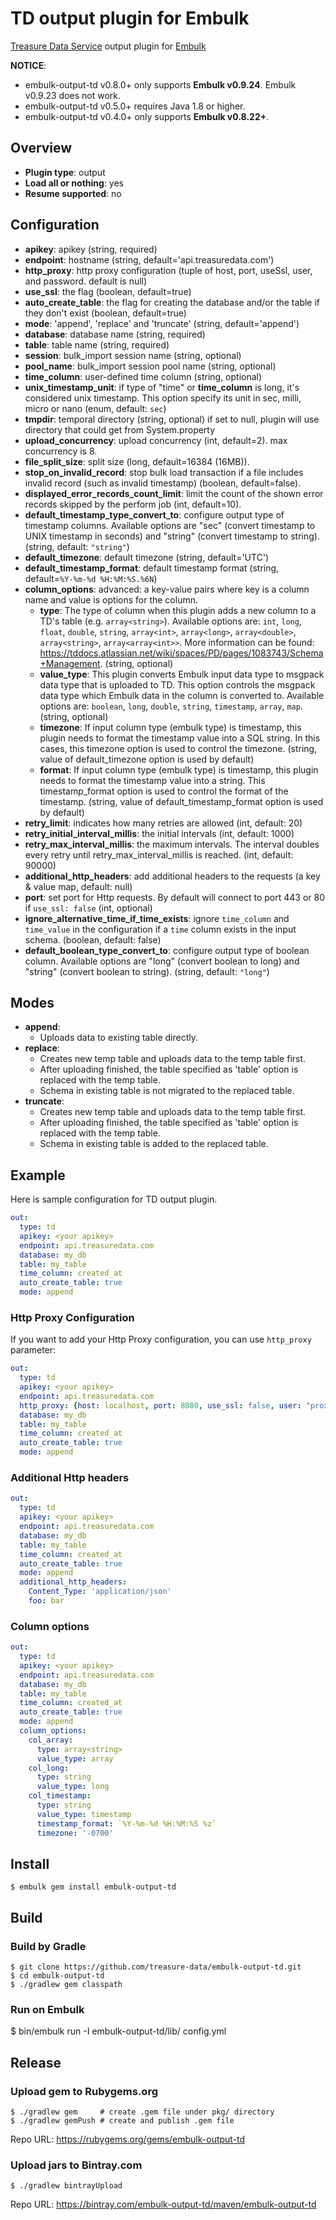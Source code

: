 # TD output plugin for Embulk

[Treasure Data Service](https://www.treasuredata.com/) output plugin for [Embulk](https://github.com/embulk/embulk)

**NOTICE**:
  * embulk-output-td v0.8.0+ only supports **Embulk v0.9.24**. Embulk v0.9.23 does not work.
  * embulk-output-td v0.5.0+ requires Java 1.8 or higher.
  * embulk-output-td v0.4.0+ only supports **Embulk v0.8.22+**.

## Overview

* **Plugin type**: output
* **Load all or nothing**: yes
* **Resume supported**: no

## Configuration

- **apikey**: apikey (string, required)
- **endpoint**: hostname (string, default='api.treasuredata.com')
- **http_proxy**: http proxy configuration (tuple of host, port, useSsl, user, and password. default is null)
- **use_ssl**: the flag (boolean, default=true)
- **auto_create_table**: the flag for creating the database and/or the table if they don't exist (boolean, default=true)
- **mode**: 'append', 'replace' and 'truncate' (string, default='append')
- **database**: database name (string, required)
- **table**: table name (string, required)
- **session**: bulk_import session name (string, optional)
- **pool_name**: bulk_import session pool name (string, optional)
- **time_column**: user-defined time column (string, optional)
- **unix_timestamp_unit**: if type of "time" or **time_column** is long, it's considered unix timestamp. This option specify its unit in sec, milli, micro or nano (enum, default: `sec`)
- **tmpdir**: temporal directory (string, optional) if set to null, plugin will use directory that could get from System.property
- **upload_concurrency**: upload concurrency (int, default=2). max concurrency is 8.
- **file_split_size**: split size (long, default=16384 (16MB)).
- **stop_on_invalid_record**: stop bulk load transaction if a file includes invalid record (such as invalid timestamp) (boolean, default=false).
- **displayed_error_records_count_limit**: limit the count of the shown error records skipped by the perform job (int, default=10).
- **default_timestamp_type_convert_to**: configure output type of timestamp columns. Available options are "sec" (convert timestamp to UNIX timestamp in seconds) and "string" (convert timestamp to string). (string, default: `"string"`)
- **default_timezone**: default timezone (string, default='UTC')
- **default_timestamp_format**: default timestamp format (string, default=`%Y-%m-%d %H:%M:%S.%6N`)
- **column_options**: advanced: a key-value pairs where key is a column name and value is options for the column.
  - **type**: The type of column when this plugin adds a new column to a TD's table (e.g. `array<string>`). Available options are: `int`, `long`, `float`, `double`, `string`, `array<int>`, `array<long>`, `array<double>`, `array<string>`, `array<array<int>>`. More information can be found: https://tddocs.atlassian.net/wiki/spaces/PD/pages/1083743/Schema+Management. (string, optional)
  - **value_type**: This plugin converts Embulk input data type to msgpack data type that is uploaded to TD. This option controls the msgpack data type which Embulk data in the column is converted to. Available options are: `boolean`, `long`, `double`, `string`, `timestamp`, `array`, `map`. (string, optional)
  - **timezone**: If input column type (embulk type) is timestamp, this plugin needs to format the timestamp value into a SQL string. In this cases, this timezone option is used to control the timezone. (string, value of default_timezone option is used by default)
  - **format**: If input column type (embulk type) is timestamp, this plugin needs to format the timestamp value into a string. This timestamp_format option is used to control the format of the timestamp. (string, value of default_timestamp_format option is used by default)
- **retry_limit**: indicates how many retries are allowed (int, default: 20)
- **retry_initial_interval_millis**: the initial intervals (int, default: 1000)
- **retry_max_interval_millis**: the maximum intervals. The interval doubles every retry until retry_max_interval_millis is reached. (int, default: 90000)
- **additional_http_headers**: add additional headers to the requests (a key & value map, default: null)
- **port**: set port for Http requests. By default will connect to port 443 or 80 if `use_ssl: false` (int, optional)
- **ignore_alternative_time_if_time_exists**: ignore `time_column` and `time_value` in the configuration if a `time` column exists in the input schema. (boolean, default: false)
- **default_boolean_type_convert_to**: configure output type of boolean column. Available options are "long" (convert boolean to long) and "string" (convert boolean to string). (string, default: `"long"`)

## Modes
* **append**:
  - Uploads data to existing table directly.
* **replace**:
  - Creates new temp table and uploads data to the temp table first.
  - After uploading finished, the table specified as 'table' option is replaced with the temp table.
  - Schema in existing table is not migrated to the replaced table.
* **truncate**:
  - Creates new temp table and uploads data to the temp table first.
  - After uploading finished, the table specified as 'table' option is replaced with the temp table.
  - Schema in existing table is added to the replaced table.

## Example
Here is sample configuration for TD output plugin.
```yaml
out:
  type: td
  apikey: <your apikey>
  endpoint: api.treasuredata.com
  database: my_db
  table: my_table
  time_column: created_at
  auto_create_table: true
  mode: append
```

### Http Proxy Configuration
If you want to add your Http Proxy configuration, you can use `http_proxy` parameter:
```yaml
out:
  type: td
  apikey: <your apikey>
  endpoint: api.treasuredata.com
  http_proxy: {host: localhost, port: 8080, use_ssl: false, user: "proxyuser", password: "PASSWORD"}
  database: my_db
  table: my_table
  time_column: created_at
  auto_create_table: true
  mode: append
```

### Additional Http headers
```yaml
out:
  type: td
  apikey: <your apikey>
  endpoint: api.treasuredata.com
  database: my_db
  table: my_table
  time_column: created_at
  auto_create_table: true
  mode: append
  additional_http_headers:
    Content_Type: 'application/json'
    foo: bar
```

### Column options
```yaml
out:
  type: td
  apikey: <your apikey>
  endpoint: api.treasuredata.com
  database: my_db
  table: my_table
  time_column: created_at
  auto_create_table: true
  mode: append
  column_options:
    col_array:
      type: array<string>
      value_type: array
    col_long:
      type: string
      value_type: long
    col_timestamp:
      type: string
      value_type: timestamp
      timestamp_format: `%Y-%m-%d %H:%M:%S %z`
      timezone: '-0700'
```

## Install

```
$ embulk gem install embulk-output-td
```

## Build

### Build by Gradle
```
$ git clone https://github.com/treasure-data/embulk-output-td.git
$ cd embulk-output-td
$ ./gradlew gem classpath
```

### Run on Embulk
$ bin/embulk run -I embulk-output-td/lib/ config.yml

## Release

### Upload gem to Rubygems.org

```
$ ./gradlew gem     # create .gem file under pkg/ directory
$ ./gradlew gemPush # create and publish .gem file
```

Repo URL: https://rubygems.org/gems/embulk-output-td

### Upload jars to Bintray.com

```
$ ./gradlew bintrayUpload
```

Repo URL: https://bintray.com/embulk-output-td/maven/embulk-output-td

